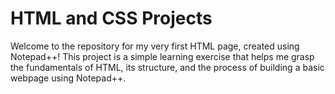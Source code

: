 # HTML and CSS Projects
 Welcome to the repository for my very first HTML page, created using Notepad++! This project is a simple learning exercise that helps me grasp the fundamentals of HTML, its structure, and the process of building a basic webpage using Notepad++.
